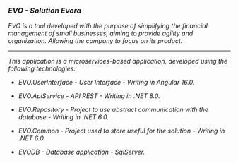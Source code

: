 ### *EVO - Solution Evora*
*EVO is a tool developed with the purpose of simplifying the financial management of small businesses, aiming to provide agility and organization. Allowing the company to focus on its product.*
________________________________________________________________________________

*This application is a microservices-based application, developed using the following technologies:*

- *EVO.UserInterface - User Interface - Writing in Angular 16.0.*
  
- *EVO.ApiService -  API REST - Writing in .NET 8.0.*
  
- *EVO.Repository -  Project to use abstract communication with the database - Writing in .NET 6.0.*

- *EVO.Common - Project used to store useful for the solution - Writing in .NET 6.0.*
 
- *EVODB - Database application - SqlServer.*
